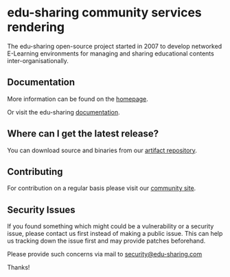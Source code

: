 edu-sharing community services rendering
===========================

The edu-sharing open-source project started in 2007 to develop networked E-Learning environments for managing and
sharing educational contents inter-organisationally.

Documentation
-------------
More information can be found on the [homepage](http://www.edu-sharing.com).

Or visit the edu-sharing [documentation](http://docs.edu-sharing.com/confluence/edp).

Where can I get the latest release?
-----------------------------------
You can download source and binaries from
our [artifact repository](https://artifacts.edu-sharing.com).

Contributing
------------
For contribution on a regular basis please visit our [community site](http://edu-sharing-network.org/?lang=en).

Security Issues
---------------
If you found something which might could be a vulnerability or a security issue, please contact us first instead of
making a public issue. This can help us tracking down the issue first and may provide patches beforehand.

Please provide such concerns via mail to security@edu-sharing.com

Thanks!
 